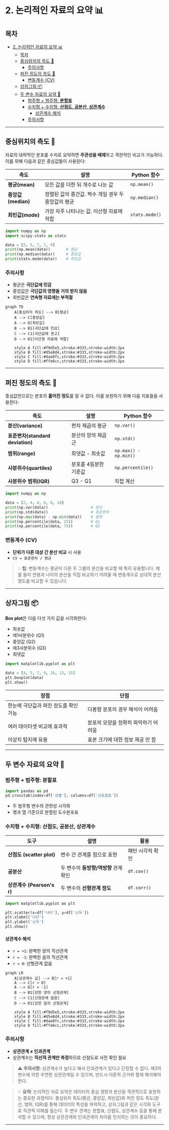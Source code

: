 # 2. 논리적인 자료의 요약 📊

## 목차
- [2. 논리적인 자료의 요약 📊](#2-논리적인-자료의-요약-)
  - [목차](#목차)
  - [중심위치의 측도 🎯](#중심위치의-측도-)
    - [주의사항](#주의사항)
  - [퍼진 정도의 측도 📏](#퍼진-정도의-측도-)
    - [변동계수 (CV)](#변동계수-cv)
  - [상자그림 📦](#상자그림-)
  - [두 변수 자료의 요약 🔄](#두-변수-자료의-요약-)
    - [범주형 + 범주형: **분할표**](#범주형--범주형-분할표)
    - [수치형 + 수치형: **산점도, 공분산, 상관계수**](#수치형--수치형-산점도-공분산-상관계수)
      - [상관계수 해석](#상관계수-해석)
    - [주의사항](#주의사항-1)

---

## 중심위치의 측도 🎯

자료의 대략적인 분포를 수치로 요약하면 **주관성을 배제**하고 객관적인 비교가 가능하다. 이를 위해 다음과 같은 중심값들이 사용된다:

| 측도 | 설명 | Python 함수 |
|------|------|------------|
| **평균(mean)** | 모든 값을 더한 뒤 개수로 나눈 값 | `np.mean()` |
| **중앙값(median)** | 정렬된 값의 중간값. 짝수 개일 경우 두 중앙값의 평균 | `np.median()` |
| **최빈값(mode)** | 가장 자주 나타나는 값. 이산형 자료에 적합 | `stats.mode()` |

```python
import numpy as np
import scipy.stats as stats

data = [3, 5, 7, 7, 9]
print(np.mean(data))       # 평균
print(np.median(data))     # 중앙값
print(stats.mode(data))    # 최빈값
```

### 주의사항
- 평균은 **극단값에 민감**
- 중앙값은 **극단값의 영향을 거의 받지 않음**
- 최빈값은 **연속형 자료에는 부적절**

```mermaid
graph TD
    A[중심위치 측도] --> B[평균]
    A --> C[중앙값]
    A --> D[최빈값]
    B --> B1[극단값에 민감]
    C --> C1[극단값에 견고]
    D --> D1[이산형 자료에 적합]
    
    style A fill:#f9d5e5,stroke:#333,stroke-width:2px
    style B fill:#d5e8d4,stroke:#333,stroke-width:2px
    style C fill:#dae8fc,stroke:#333,stroke-width:2px
    style D fill:#ffe6cc,stroke:#333,stroke-width:2px
```

---

## 퍼진 정도의 측도 📏

중심값만으로는 분포의 **흩어진 정도**를 알 수 없다. 이를 보완하기 위해 다음 지표들을 사용한다:

| 측도 | 설명 | Python 함수 |
|------|------|------------|
| **분산(variance)** | 편차 제곱의 평균 | `np.var()` |
| **표준편차(standard deviation)** | 분산의 양의 제곱근 | `np.std()` |
| **범위(range)** | 최댓값 - 최솟값 | `np.max() - np.min()` |
| **사분위수(quartiles)** | 분포를 4등분한 기준값 | `np.percentile()` |
| **사분위수 범위(IQR)** | Q3 - Q1 | 직접 계산 |

```python
import numpy as np

data = [2, 4, 4, 6, 8, 10]
print(np.var(data))                   # 분산
print(np.std(data))                   # 표준편차
print(np.max(data) - np.min(data))    # 범위
print(np.percentile(data, 25))        # Q1
print(np.percentile(data, 75))        # Q3
```

### 변동계수 (CV)
- **단위가 다른 대상 간 분산 비교** 시 사용
- `CV = 표준편차 / 평균`

> 💡 **팁**: 변동계수는 평균이 다른 두 그룹의 분산을 비교할 때 특히 유용합니다. 예를 들어 연봉과 나이의 분산을 직접 비교하기 어려울 때 변동계수로 상대적 분산 정도를 비교할 수 있습니다.

---

## 상자그림 📦

**Box plot**은 다음 다섯 가지 값을 시각화한다:

- 최솟값
- 제1사분위수 (Q1)
- 중앙값 (Q2)
- 제3사분위수 (Q3)
- 최댓값

```python
import matplotlib.pyplot as plt

data = [4, 5, 7, 9, 10, 13, 15]
plt.boxplot(data)
plt.show()
```

| 장점 | 단점 |
|------|------|
| 한눈에 극단값과 퍼진 정도를 확인 가능 | 다봉형 분포의 경우 해석이 어려움 |
| 여러 데이터셋 비교에 효과적 | 분포의 모양을 정확히 파악하기 어려움 |
| 이상치 탐지에 유용 | 표본 크기에 대한 정보 제공 안 함 |

---

## 두 변수 자료의 요약 🔄

### 범주형 + 범주형: **분할표**
```python
import pandas as pd
pd.crosstab(index=df['성별'], columns=df['선호음료'])
```

- 두 범주형 변수의 관련성 시각화
- 행과 열 기준으로 분할된 도수분포표

### 수치형 + 수치형: **산점도, 공분산, 상관계수**

| 도구 | 설명 | 활용 |
|------|------|------|
| **산점도 (scatter plot)** | 변수 간 관계를 점으로 표현 | 패턴 시각적 확인 |
| **공분산** | 두 변수의 **동방향/역방향** 관계 확인 | `df.cov()` |
| **상관계수 (Pearson's r)** | 두 변수의 **선형관계 정도** | `df.corr()` |

```python
import matplotlib.pyplot as plt

plt.scatter(x=df['나이'], y=df['소득'])
plt.xlabel('나이')
plt.ylabel('소득')
plt.show()
```

#### 상관계수 해석
- `r = +1`: 완벽한 양의 직선관계
- `r = -1`: 완벽한 음의 직선관계
- `r ≈ 0`: 선형관계 없음

```mermaid
graph LR
    A[상관계수 값] --> B[r ≈ +1]
    A --> C[r ≈ 0]
    A --> D[r ≈ -1]
    B --> B1[강한 양의 선형관계]
    C --> C1[선형관계 없음]
    D --> D1[강한 음의 선형관계]
    
    style A fill:#f9d5e5,stroke:#333,stroke-width:2px
    style B fill:#d5e8d4,stroke:#333,stroke-width:2px
    style C fill:#dae8fc,stroke:#333,stroke-width:2px
    style D fill:#ffe6cc,stroke:#333,stroke-width:2px
```

### 주의사항
- **상관관계 ≠ 인과관계**
- 상관계수는 **직선적 관계만 측정**하므로 산점도로 사전 확인 필요

> ⚠️ **주의사항**: 상관계수가 높다고 해서 인과관계가 있다고 단정할 수 없다. 제3의 변수에 의한 우연한 상관관계일 수 있으며, 반드시 이론적 근거와 함께 해석해야 한다.

> ✨ **요약**: 논리적인 자료 요약은 데이터의 중심 경향과 분산을 객관적으로 표현하는 중요한 과정이다. 중심위치 측도(평균, 중앙값, 최빈값)와 퍼진 정도 측도(분산, 범위, IQR)를 통해 데이터의 특성을 파악하고, 상자그림과 같은 시각화 도구로 직관적 이해를 돕는다. 두 변수 관계는 분할표, 산점도, 상관계수 등을 통해 분석할 수 있으며, 항상 상관관계와 인과관계의 차이를 인지하는 것이 중요하다.

---

